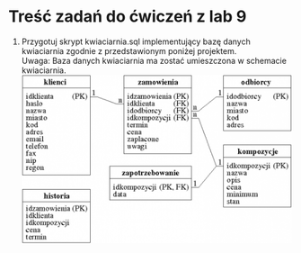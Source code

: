 # Treść zadań do ćwiczeń z lab 9

1. Przygotuj skrypt kwiaciarnia.sql implementujący bazę danych kwiaciarnia zgodnie z przedstawionym poniżej projektem.  
Uwaga: Baza danych kwiaciarnia ma zostać umieszczona w schemacie kwiaciarnia.  
![Schemat](../assets/kwiaciarnia.png)  
